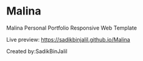 # Malina
Malina Personal Portfolio Responsive Web Template

Live preview: https://sadikbinjalil.github.io/Malina

Created by:SadikBinJalil

